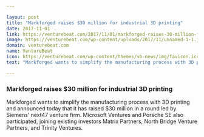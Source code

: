 ```yaml
---

layout: post
title: "Markforged raises $30 million for industrial 3D printing"
date: 2017-11-01
link: https://venturebeat.com/2017/11/01/markforged-raises-30-million-for-industrial-3d-printing/
image: https://venturebeat.com/wp-content/uploads/2017/11/unnamed-1-1.jpg?fit=780%2C521&strip=all
domain: venturebeat.com
name: VentureBeat
icon: https://venturebeat.com/wp-content/themes/vb-news/img/favicon.ico
text: "Markforged wants to simplify the manufacturing process with 3D printing and announced today that it has raised $30 million in a round led by Siemens’ next47 venture firm. Microsoft Ventures and Porsche SE also participated, joining existing investors Matrix Partners, North Bridge Venture Partners, and Trinity Ventures."

---
```


### Markforged raises $30 million for industrial 3D printing

Markforged wants to simplify the manufacturing process with 3D printing and announced today that it has raised $30 million in a round led by Siemens’ next47 venture firm. Microsoft Ventures and Porsche SE also participated, joining existing investors Matrix Partners, North Bridge Venture Partners, and Trinity Ventures.
